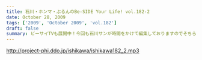 ```yaml
---
title: 石川・ホンマ・ぶるんのBe-SIDE Your Life! vol.182-2
date: October 28, 2009
tags: ['2009', 'October 2009', 'vol.182']
draft: false
summary: ビーサイTVも展開中！今回も石川サンが時間をかけて編集しておりますのでそちらもクリック！クリック！NAMAE
---
```


http://project-phi.ddo.jp/ishikawa/ishikawa182_2.mp3